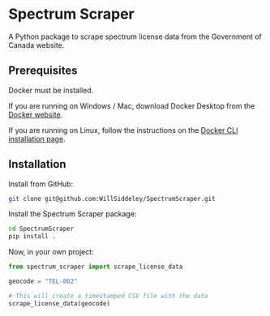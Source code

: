 # Spectrum Scraper

A Python package to scrape spectrum license data from the Government of Canada website.

## Prerequisites

Docker must be installed. 

If you are running on Windows / Mac, download Docker Desktop from the [Docker website](https://www.docker.com/products/docker-desktop).

If you are running on Linux, follow the instructions on the [Docker CLI installation page](https://docs.docker.com/engine/install/).

## Installation

Install from  GitHub:
```bash
git clone git@github.com:WillSiddeley/SpectrumScraper.git
```

Install the Spectrum Scraper package:
```bash
cd SpectrumScraper
pip install .
```

Now, in your own project:
```python
from spectrum_scraper import scrape_license_data

geocode = "TEL-002"

# This will create a timestamped CSV file with the data 
scrape_license_data(geocode)
```